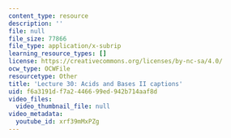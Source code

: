 ```yaml
---
content_type: resource
description: ''
file: null
file_size: 77866
file_type: application/x-subrip
learning_resource_types: []
license: https://creativecommons.org/licenses/by-nc-sa/4.0/
ocw_type: OCWFile
resourcetype: Other
title: 'Lecture 30: Acids and Bases II captions'
uid: f6a3191d-f7a2-4466-99ed-942b714aaf8d
video_files:
  video_thumbnail_file: null
video_metadata:
  youtube_id: xrf39mMxPZg
---
```

